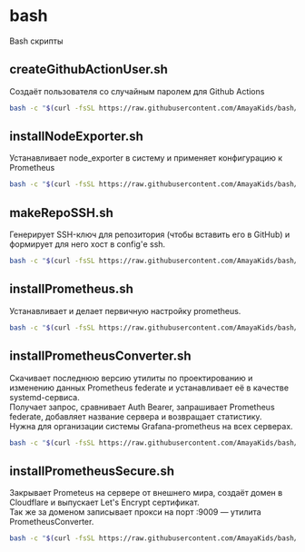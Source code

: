 # bash
Bash скрипты

## createGithubActionUser.sh
Создаёт пользователя со случайным паролем для Github Actions
```sh
bash -c "$(curl -fsSL https://raw.githubusercontent.com/AmayaKids/bash/main/createGithubActionUser.sh?t=1)"
```

## installNodeExporter.sh
Устанавливает node_exporter в систему и применяет конфигурацию к Prometheus
```sh
bash -c "$(curl -fsSL https://raw.githubusercontent.com/AmayaKids/bash/main/installNodeExporter.sh?t=3)"
```

## makeRepoSSH.sh
Генерирует SSH-ключ для репозитория (чтобы вставить его в GitHub) и формирует для него хост в config'е ssh.
```sh
bash -c "$(curl -fsSL https://raw.githubusercontent.com/AmayaKids/bash/main/makeRepoSSH.sh?t=4)"
```

## installPrometheus.sh
Устанавливает и делает первичную настройку prometheus.
```sh
bash -c "$(curl -fsSL https://raw.githubusercontent.com/AmayaKids/bash/main/installPrometheus.sh?t=1)"
```

## installPrometheusConverter.sh
Скачивает последнюю версию утилиты по проектированию и изменению данных Prometheus federate и устанавливает её в качестве systemd-сервиса.  
Получает запрос, сравнивает Auth Bearer, запрашивает Prometheus federate, добавляет название сервера и возвращает статистику.  
Нужна для организации системы Grafana-prometheus на всех серверах.
```sh
bash -c "$(curl -fsSL https://raw.githubusercontent.com/AmayaKids/bash/main/installPrometheusConverter.sh?t=5)"
```

## installPrometheusSecure.sh
Закрывает Prometeus на сервере от внешнего мира, создаёт домен в Cloudflare и выпускает Let's Encrypt сертификат.  
Так же за доменом записывает прокси на порт :9009 — утилита PrometheusConverter.
```sh
bash -c "$(curl -fsSL https://raw.githubusercontent.com/AmayaKids/bash/main/installPrometheusSecure.sh?t=1)"
```

